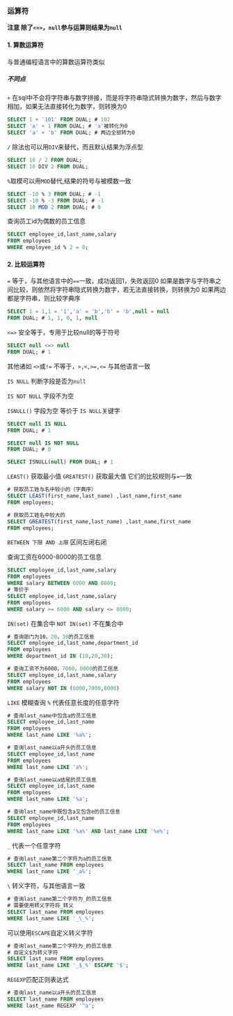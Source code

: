 ### 运算符

**注意 除了`<=>`，`null`参与运算则结果为`null`**

#### 1. 算数运算符

与普通编程语言中的算数运算符类似

##### 不同点

`+` 在sql中不会将字符串与数字拼接，而是将字符串隐式转换为数字，然后与数字相加，如果无法直接转化为数字，则转换为0

```sql
SELECT 1 + '101' FROM DUAL; # 102
SELECT 'a' + 1 FROM DUAL; # 'a'被转化为0
SELECT 'a' + 'b' FROM DUAL; # 两边全部转为0
```

`/` 除法也可以用`DIV`来替代，而且默认结果为浮点型

```sql
SELECT 10 / 2 FROM DUAL;
SELECT 10 DIV 2 FROM DUAL;
```

`%`取模可以用`MOD`替代,结果的符号与被模数一致

```sql
SELECT -10 % 3 FROM DUAL; # -1
SELECT -10 % -3 FROM DUAL; # -1
SELECT 10 MOD 2 FROM DUAL; # 0
```

查询员工id为偶数的员工信息

```sql
SELECT employee_id,last_name,salary 
FROM employees
WHERE employee_id % 2 = 0;
```

#### 2. 比较运算符

`=` 等于，与其他语言中的`==`一致，成功返回1，失败返回0
如果是数字与字符串之间比较，则依然将字符串隐式转换为数字，若无法直接转换，则转换为0
如果两边都是字符串，则比较字典序

```sql
SELECT 1 = 1,1 = '1','a' = 'b','b' = 'b',null = null
FROM DUAL; # 1, 1, 0, 1, null
```

`<=>` 安全等于，专用于比较null的等于符号

```sql
SELECT null <=> null
FROM DUAL; # 1
```

其他诸如 `<>`或`!=` 不等于，`>,<,>=,<=` 与其他语言一致

`IS NULL` 判断字段是否为`null`

`IS NOT NULL` 字段不为空

`ISNULL()` 字段为空 等价于 `IS NULL`关键字

```sql
SELECT null IS NULL
FROM DUAL; # 1

SELECT null IS NOT NULL
FROM DUAL; # 0

SELECT ISNULL(null) FROM DUAL; # 1
```

`LEAST()`  获取最小值
`GREATEST()` 获取最大值
它们的比较规则与`=`一致

```sql
# 获取员工姓与名中较小的（字典序）
SELECT LEAST(first_name,last_name) ,last_name,first_name
FROM employees;

# 获取员工姓名中较大的
SELECT GREATEST(first_name,last_name) ,last_name,first_name
FROM employees;
```

`BETWEEN 下限 AND 上限` 区间左闭右闭

查询工资在6000-8000的员工信息

```sql
SELECT employee_id,last_name,salary
FROM employees
WHERE salary BETWEEN 6000 AND 8000;
# 等价于
SELECT employee_id,last_name,salary
FROM employees
WHERE salary >= 6000 AND salary <= 8000;
```

`IN(set)` 在集合中
`NOT IN(set)` 不在集合中

```sql
# 查询部门为10，20，30的员工信息
SELECT employee_id,last_name,department_id
FROM employees
WHERE department_id IN (10,20,30);

# 查询工资不为6000，7000，8000的员工信息
SELECT employee_id,last_name,salary
FROM employees
WHERE salary NOT IN (6000,7000,8000)
```

`LIKE` 模糊查询
`%` 代表任意长度的任意字符

```sql
# 查询last_name中包含a的员工信息
SELECT employee_id,last_name
FROM employees
WHERE last_name LIKE '%a%';

# 查询last_name以a开头的员工信息
SELECT employee_id,last_name
FROM employees
WHERE last_name LIKE 'a%';

# 查询last_name以a结尾的员工信息
SELECT employee_id,last_name
FROM employees
WHERE last_name LIKE '%a';

# 查询last_name中既包含a又包含e的员工信息
SELECT employee_id,last_name
FROM employees
WHERE last_name LIKE '%a%' AND last_name LIKE '%e%';
```

`_` 代表一个任意字符

```sql
# 查询last_name第二个字符为a的员工信息
SELECT last_name FROM employees
WHERE last_name LIKE '_a%';
```

`\` 转义字符，与其他语言一致

```sql
# 查询last_name第二个字符为_的员工信息
# 需要使用转义字符将_转义
SELECT last_name FROM employees
WHERE last_name LIKE '_\_%';
```

可以使用`ESCAPE`自定义转义字符

```sql
# 查询last_name第二个字符为_的员工信息
# 自定义$为转义字符
SELECT last_name FROM employees
WHERE last_name LIKE '_$_%' ESCAPE '$';
```

`REGEXP`匹配正则表达式

```sql
# 查询last_name以a开头的员工信息
SELECT last_name FROM employees
WHERE last_name REGEXP '^a';
```
